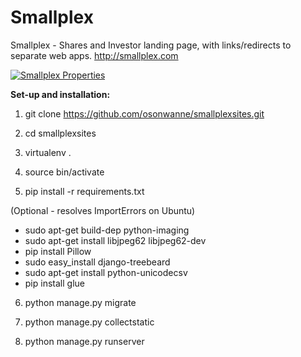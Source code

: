 # Smallplex
Smallplex - Shares and Investor landing page, with links/redirects to separate web apps. http://smallplex.com

[![Smallplex Properties](https://s3-us-west-2.amazonaws.com/smallplex/SmallplexSites.PNG "Websites")](http://smallplex.com)

**Set-up and installation:**

1. git clone https://github.com/osonwanne/smallplexsites.git

2. cd smallplexsites

3. virtualenv .

4. source bin/activate

5. pip install -r requirements.txt

(Optional - resolves ImportErrors on Ubuntu)
* sudo apt-get build-dep python-imaging
* sudo apt-get install libjpeg62 libjpeg62-dev
* pip install Pillow
* sudo easy_install django-treebeard 
* sudo apt-get install python-unicodecsv
* pip install glue

6. python manage.py migrate

7. python manage.py collectstatic

8. python manage.py runserver